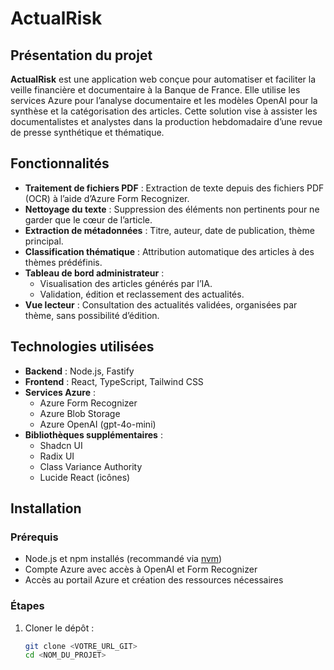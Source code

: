 # ActualRisk

## Présentation du projet

**ActualRisk** est une application web conçue pour automatiser et faciliter la veille financière et documentaire à la Banque de France. Elle utilise les services Azure pour l’analyse documentaire et les modèles OpenAI pour la synthèse et la catégorisation des articles. Cette solution vise à assister les documentalistes et analystes dans la production hebdomadaire d’une revue de presse synthétique et thématique.

## Fonctionnalités

- **Traitement de fichiers PDF** : Extraction de texte depuis des fichiers PDF (OCR) à l’aide d’Azure Form Recognizer.
- **Nettoyage du texte** : Suppression des éléments non pertinents pour ne garder que le cœur de l’article.
- **Extraction de métadonnées** : Titre, auteur, date de publication, thème principal.
- **Classification thématique** : Attribution automatique des articles à des thèmes prédéfinis.
- **Tableau de bord administrateur** :
  - Visualisation des articles générés par l’IA.
  - Validation, édition et reclassement des actualités.
- **Vue lecteur** : Consultation des actualités validées, organisées par thème, sans possibilité d’édition.

## Technologies utilisées

- **Backend** : Node.js, Fastify
- **Frontend** : React, TypeScript, Tailwind CSS
- **Services Azure** :
  - Azure Form Recognizer
  - Azure Blob Storage
  - Azure OpenAI (gpt-4o-mini)
- **Bibliothèques supplémentaires** :
  - Shadcn UI
  - Radix UI
  - Class Variance Authority
  - Lucide React (icônes)

## Installation

### Prérequis

- Node.js et npm installés (recommandé via [nvm](https://github.com/nvm-sh/nvm#installing-and-updating))
- Compte Azure avec accès à OpenAI et Form Recognizer
- Accès au portail Azure et création des ressources nécessaires

### Étapes

1. Cloner le dépôt :
   ```bash
   git clone <VOTRE_URL_GIT>
   cd <NOM_DU_PROJET>
